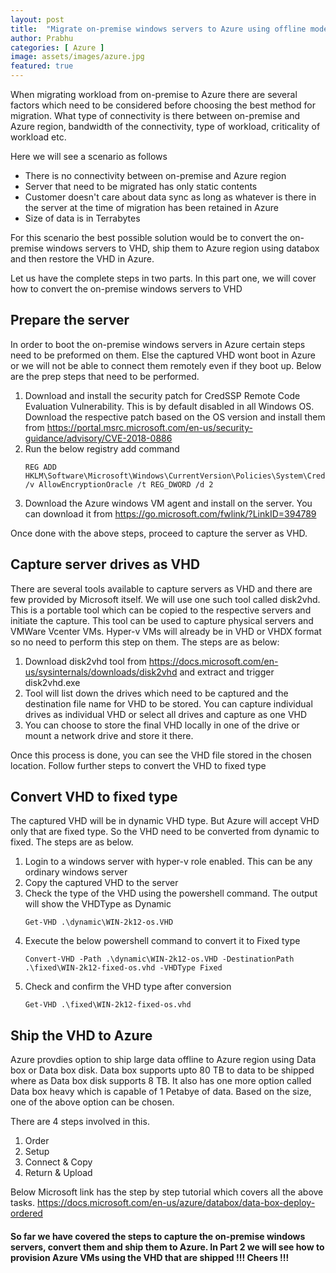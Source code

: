 ```yaml
---
layout: post
title:  "Migrate on-premise windows servers to Azure using offline mode - Part 1"
author: Prabhu
categories: [ Azure ]
image: assets/images/azure.jpg
featured: true
---
```


When migrating workload from on-premise to Azure there are several factors which need to be considered before choosing the best method for migration. What type of connectivity is there between on-premise and Azure region, bandwidth of the connectivity, type of workload, criticality of workload etc.

Here we will see a scenario as follows
* There is no connectivity between on-premise and Azure region
* Server that need to be migrated has only static contents
* Customer doesn't care about data sync as long as whatever is there in the server at the time of migration has been retained in Azure
* Size of data is in Terrabytes

For this scenario the best possible solution would be to convert the on-premise windows servers to VHD, ship them to Azure region using databox and then restore the VHD in Azure.

Let us have the complete steps in two parts. In this part one, we will cover how to convert the on-premise windows servers to VHD

## Prepare the server

In order to boot the on-premise windows servers in Azure certain steps need to be preformed on them. Else the captured VHD wont boot in Azure or we will not be able to connect them remotely even if they boot up. Below are the prep steps that need to be performed.

1. Download and install the security patch for CredSSP Remote Code Evaluation Vulnerability. This is by default disabled in all Windows OS. Download the respective patch based on the OS version and install them from https://portal.msrc.microsoft.com/en-us/security-guidance/advisory/CVE-2018-0886
2. Run the below registry add command
   ```
   REG ADD HKLM\Software\Microsoft\Windows\CurrentVersion\Policies\System\CredSSP\Parameters\ /v AllowEncryptionOracle /t REG_DWORD /d 2
   ```
3. Download the Azure windows VM agent and install on the server. You can download it from https://go.microsoft.com/fwlink/?LinkID=394789

Once done with the above steps, proceed to capture the server as VHD.

## Capture server drives as VHD

There are several tools available to capture servers as VHD and there are few provided by Microsoft itself. We will use one such tool called disk2vhd. This is a portable tool which can be copied to the respective servers and initiate the capture. This tool can be used to capture physical servers and VMWare Vcenter VMs. Hyper-v VMs will already be in VHD or VHDX format so no need to perform this step on them.
The steps are as below: 

1. Download disk2vhd tool from https://docs.microsoft.com/en-us/sysinternals/downloads/disk2vhd and extract and trigger disk2vhd.exe
2. Tool will list down the drives which need to be captured and the destination file name for VHD to be stored. You can capture individual drives as individual VHD or select all drives and capture as one VHD
3. You can choose to store the final VHD locally in one of the drive or mount a network drive and store it there.

Once this process is done, you can see the VHD file stored in the chosen location. Follow further steps to convert the VHD to fixed type

## Convert VHD to fixed type

The captured VHD will be in dynamic VHD type. But Azure will accept VHD only that are fixed type. So the VHD need to be converted from dynamic to fixed. The steps are as below.

1. Login to a windows server with hyper-v role enabled. This can be any ordinary windows server
2. Copy the captured VHD to the server
3. Check the type of the VHD using the powershell command. The output will show the VHDType as Dynamic
   ```
   Get-VHD .\dynamic\WIN-2k12-os.VHD
   ```
4. Execute the below powershell command to convert it to Fixed type
   ```
   Convert-VHD -Path .\dynamic\WIN-2k12-os.VHD -DestinationPath .\fixed\WIN-2k12-fixed-os.vhd -VHDType Fixed
   ```
5. Check and confirm the VHD type after conversion
   ```
   Get-VHD .\fixed\WIN-2k12-fixed-os.vhd
   ```

## Ship the VHD to Azure

Azure provdies option to ship large data offline to Azure region using Data box or Data box disk. Data box supports upto 80 TB to data to be shipped where as Data box disk supports 8 TB. It also has one more option called Data box heavy which is capable of 1 Petabye of data. Based on the size, one of the above option can be chosen.

There are 4 steps involved in this.

1. Order
2. Setup
3. Connect & Copy
4. Return & Upload

Below Microsoft link has the step by step tutorial which covers all the above tasks.
https://docs.microsoft.com/en-us/azure/databox/data-box-deploy-ordered

#### So far we have covered the steps to capture the on-premise windows servers, convert them and ship them to Azure. In Part 2 we will see how to provision Azure VMs using the VHD that are shipped !!! Cheers !!!